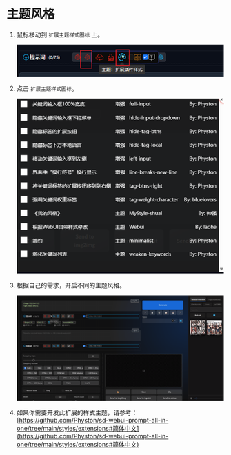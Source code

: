 # 主题风格

1. 鼠标移动到 `扩展主题样式图标` 上。

   ![](../assets/images/ThemeStyle/style_btn.png)

2. 点击 `扩展主题样式图标`。

   ![](../assets/images/ThemeStyle/style_cn.png)

3. 根据自己的需求，开启不同的主题风格。

   ![](../assets/images/demo.custom_theme.gif)

4. 如果你需要开发此扩展的样式主题，请参考：[https://github.com/Physton/sd-webui-prompt-all-in-one/tree/main/styles/extensions#简体中文](https://github.com/Physton/sd-webui-prompt-all-in-one/tree/main/styles/extensions#简体中文)
